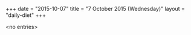 +++
date = "2015-10-07"
title = "7 October 2015 (Wednesday)"
layout = "daily-diet"
+++

\<no entries\>